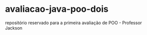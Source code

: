# avaliacao-java-poo-dois
repositório reservado para a primeira avaliação de POO - Professor Jackson
